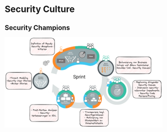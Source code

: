 # Security Culture


## Security Champions

![Security Champions](../99_assets/images/security_champions.png)